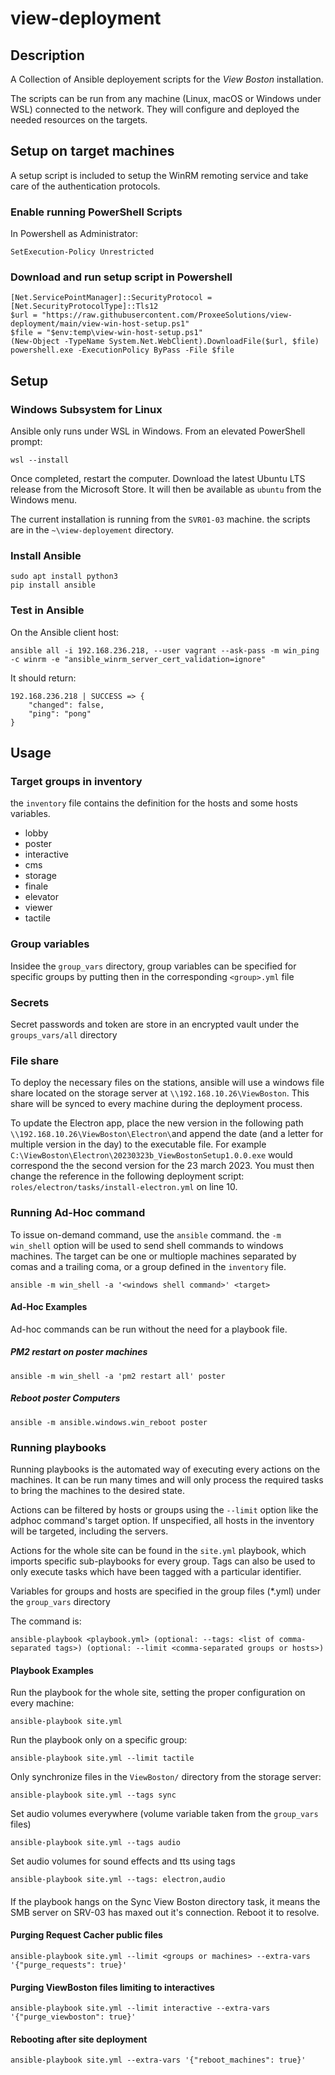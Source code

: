 # view-deployment

## Description

A Collection of Ansible deployement scripts for the *View Boston* installation.

The scripts can be run from any machine (Linux, macOS or Windows under WSL) connected to the network. They will configure and deployed the needed resources on the targets.

## Setup on target machines

A setup script is included to setup the WinRM remoting service and take care of the authentication protocols.

### Enable running PowerShell Scripts

In Powershell as Administrator:

	SetExecution-Policy Unrestricted

### Download and run setup script in Powershell

```
[Net.ServicePointManager]::SecurityProtocol = [Net.SecurityProtocolType]::Tls12
$url = "https://raw.githubusercontent.com/ProxeeSolutions/view-deployment/main/view-win-host-setup.ps1"
$file = "$env:temp\view-win-host-setup.ps1"
(New-Object -TypeName System.Net.WebClient).DownloadFile($url, $file)
powershell.exe -ExecutionPolicy ByPass -File $file
```

## Setup

### Windows Subsystem for Linux

Ansible only runs under WSL in Windows. From an elevated PowerShell prompt:

    wsl --install

Once completed, restart the computer. Download the latest Ubuntu LTS release from the Microsoft Store. It will then be available as `ubuntu` from the Windows menu.

The current installation is running from the `SVR01-03` machine. the scripts are in the `~\view-deployement` directory.

### Install Ansible

    sudo apt install python3
    pip install ansible

### Test in Ansible

On the Ansible client host:

    ansible all -i 192.168.236.218, --user vagrant --ask-pass -m win_ping -c winrm -e "ansible_winrm_server_cert_validation=ignore"

It should return:

```
192.168.236.218 | SUCCESS => {
    "changed": false,
    "ping": "pong"
}
````

## Usage

### Target groups in inventory

the `inventory` file contains the definition for the hosts and some hosts variables.

- lobby
- poster
- interactive
- cms
- storage
- finale
- elevator
- viewer
- tactile

### Group variables

Insidee the `group_vars` directory, group variables can be specified for specific groups by putting then in the corresponding `<group>.yml` file
### Secrets

Secret passwords and token are store in an encrypted vault under the `groups_vars/all` directory

### File share

To deploy the necessary files on the stations, ansible will use a windows file share located on the storage server at `\\192.168.10.26\ViewBoston`.  This share will be synced to every machine during the deployment process.

To update the Electron app, place the new version in the following path `\\192.168.10.26\ViewBoston\Electron\`and append the date (and a letter for multiple version in the day) to the executable file. For example `C:\ViewBoston\Electron\20230323b_ViewBostonSetup1.0.0.exe` would correspond the the second version for the 23 march 2023. You must then change the reference in the following deployment script: `roles/electron/tasks/install-electron.yml` on line 10.

### Running Ad-Hoc command

To issue on-demand command, use the `ansible` command. the `-m win_shell` option will be used to send shell commands to windows machines. The target can be one or multiople machines separated by comas and a trailing coma, or a group defined in the `inventory` file.

    ansible -m win_shell -a '<windows shell command>' <target>

#### Ad-Hoc Examples

Ad-hoc commands can be run without the need for a playbook file.
##### PM2 restart on poster machines

    ansible -m win_shell -a 'pm2 restart all' poster

##### Reboot poster Computers

    ansible -m ansible.windows.win_reboot poster

### Running playbooks

Running playbooks is the automated way of executing every actions on the machines. It can be run many times and will only process the required tasks to bring the machines to the desired state.

Actions can be filtered by hosts or groups using the `--limit` option like the adphoc command's target option. If unspecified, all hosts in the inventory will be targeted, including the servers.

Actions for the whole site can be found in the `site.yml` playbook, which imports specific sub-playbooks for every group. Tags can also be used to only execute tasks which have been tagged with a particular identifier.

Variables for groups and hosts are specified in the group files (*.yml) under the `group_vars` directory

The command is:

    ansible-playbook <playbook.yml> (optional: --tags: <list of comma-separated tags>) (optional: --limit <comma-separated groups or hosts>)

#### Playbook Examples

Run the playbook for the whole site, setting the proper configuration on every machine:

    ansible-playbook site.yml

Run the playbook only on a specific group:

    ansible-playbook site.yml --limit tactile

Only synchronize files in the `ViewBoston/` directory from the storage server:

    ansible-playbook site.yml --tags sync

Set audio volumes everywhere (volume variable taken from the `group_vars` files)

    ansible-playbook site.yml --tags audio

Set audio volumes for sound effects and tts using tags

    ansible-playbook site.yml --tags: electron,audio
####

If the playbook hangs on the Sync View Boston directory task, it means the SMB server on SRV-03 has maxed out it's connection. Reboot it to resolve.



#### Purging Request Cacher public files

    ansible-playbook site.yml --limit <groups or machines> --extra-vars '{"purge_requests": true}'

#### Purging ViewBoston files limiting to interactives

    ansible-playbook site.yml --limit interactive --extra-vars '{"purge_viewboston": true}'

#### Rebooting after site deployment

    ansible-playbook site.yml --extra-vars '{"reboot_machines": true}'
